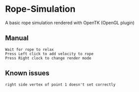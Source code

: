 # Rope-Simulation
A basic rope simulation rendered with OpenTK (OpenGL plugin)

## Manual
	Wait for rope to relax
	Press Left click to add velocity to rope
	Press Right clock to change render mode

## Known issues
	right side vertex of point 1 doesn't set correctly